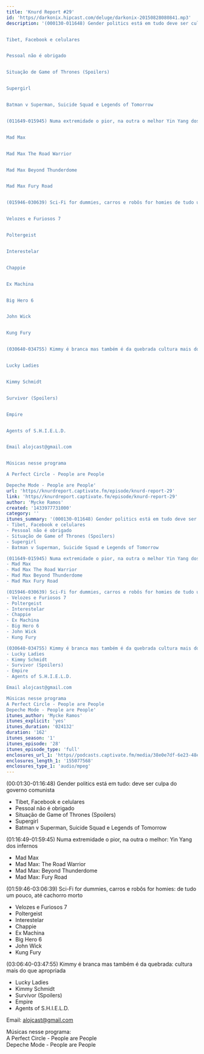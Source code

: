 ```yaml
---
title: 'Knurd Report #29'
id: 'https//darkonix.hipcast.com/deluge/darkonix-20150828080841.mp3'
description: '(000130-011648) Gender politics está em tudo deve ser culpa do governo comunista


Tibet, Facebook e celulares


Pessoal não é obrigado


Situação de Game of Thrones (Spoilers)


Supergirl


Batman v Superman, Suicide Squad e Legends of Tomorrow


(011649-015945) Numa extremidade o pior, na outra o melhor Yin Yang dos infernos


Mad Max


Mad Max The Road Warrior


Mad Max Beyond Thunderdome


Mad Max Fury Road


(015946-030639) Sci-Fi for dummies, carros e robôs for homies de tudo um pouco, até cachorro morto


Velozes e Furiosos 7


Poltergeist


Interestelar


Chappie


Ex Machina


Big Hero 6


John Wick


Kung Fury


(030640-034755) Kimmy é branca mas também é da quebrada cultura mais do que apropriada


Lucky Ladies


Kimmy Schmidt


Survivor (Spoilers)


Empire


Agents of S.H.I.E.L.D.


Email alojcast@gmail.com


Músicas nesse programa

A Perfect Circle - People are People

Depeche Mode - People are People'
url: 'https//knurdreport.captivate.fm/episode/knurd-report-29'
link: 'https//knurdreport.captivate.fm/episode/knurd-report-29'
author: 'Mycke Ramos'
created: '1433977731000'
category: ''
itunes_summary: '(000130-011648) Gender politics está em tudo deve ser culpa do governo comunista
- Tibet, Facebook e celulares
- Pessoal não é obrigado
- Situação de Game of Thrones (Spoilers)
- Supergirl
- Batman v Superman, Suicide Squad e Legends of Tomorrow

(011649-015945) Numa extremidade o pior, na outra o melhor Yin Yang dos infernos
- Mad Max
- Mad Max The Road Warrior
- Mad Max Beyond Thunderdome
- Mad Max Fury Road

(015946-030639) Sci-Fi for dummies, carros e robôs for homies de tudo um pouco, até cachorro morto
- Velozes e Furiosos 7
- Poltergeist
- Interestelar
- Chappie
- Ex Machina
- Big Hero 6
- John Wick
- Kung Fury

(030640-034755) Kimmy é branca mas também é da quebrada cultura mais do que apropriada
- Lucky Ladies
- Kimmy Schmidt
- Survivor (Spoilers)
- Empire
- Agents of S.H.I.E.L.D.

Email alojcast@gmail.com

Músicas nesse programa
A Perfect Circle - People are People
Depeche Mode - People are People'
itunes_author: 'Mycke Ramos'
itunes_explicit: 'yes'
itunes_duration: '024132'
duration: '162'
itunes_season: '1'
itunes_episode: '28'
itunes_episode_type: 'full'
enclosures_url_1: 'https//podcasts.captivate.fm/media/38e0e7df-6e23-48ec-a794-a1552827dc11/darkonix-20150828080841_tc.mp3'
enclosures_length_1: '155077568'
enclosures_type_1: 'audio/mpeg'
---
```

(00:01:30-01:16:48) Gender politics está em tudo: deve ser culpa do governo comunista

*   Tibet, Facebook e celulares
*   Pessoal não é obrigado
*   Situação de Game of Thrones (Spoilers)
*   Supergirl
*   Batman v Superman, Suicide Squad e Legends of Tomorrow

(01:16:49-01:59:45) Numa extremidade o pior, na outra o melhor: Yin Yang dos infernos

*   Mad Max
*   Mad Max: The Road Warrior
*   Mad Max: Beyond Thunderdome
*   Mad Max: Fury Road

(01:59:46-03:06:39) Sci-Fi for dummies, carros e robôs for homies: de tudo um pouco, até cachorro morto

*   Velozes e Furiosos 7
*   Poltergeist
*   Interestelar
*   Chappie
*   Ex Machina
*   Big Hero 6
*   John Wick
*   Kung Fury

(03:06:40-03:47:55) Kimmy é branca mas também é da quebrada: cultura mais do que apropriada

*   Lucky Ladies
*   Kimmy Schmidt
*   Survivor (Spoilers)
*   Empire
*   Agents of S.H.I.E.L.D.

Email: alojcast@gmail.com

Músicas nesse programa:  
A Perfect Circle - People are People  
Depeche Mode - People are People